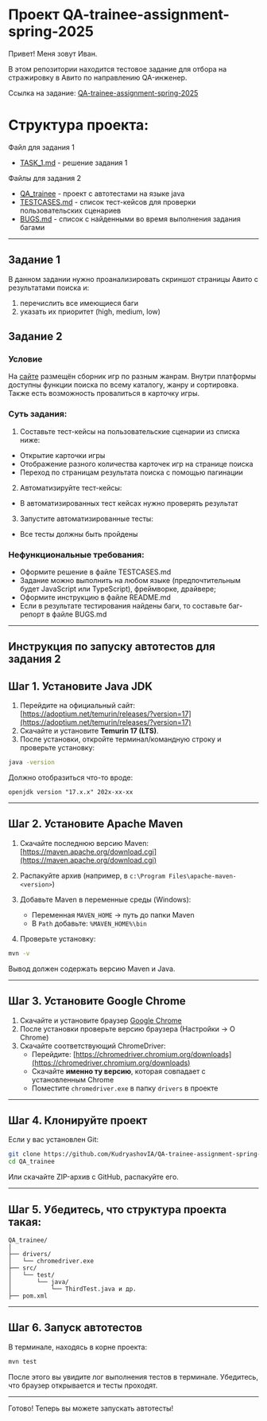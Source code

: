 # Проект QA-trainee-assignment-spring-2025

Привет! Меня зовут Иван. 

В этом репозитории находится тестовое задание для отбора на стражировку в Авито по направлению QA-инженер.

Ссылка на задание: [QA-trainee-assignment-spring-2025](https://github.com/avito-tech/tech-internship/blob/main/Tech%20Internships/QA/QA-trainee-assignment-spring-2025/QA-trainee-assignment-spring-2025.md)

# Структура проекта:
Файл для задания 1
 - [TASK_1.md](./TASK_1.md) - решение задания 1

Файлы для задания 2
 - [QA_trainee](./QA_trainee) - проект с автотестами на языке java
 - [TESTCASES.md](./TESTCASES.md) - список тест-кейсов для проверки пользовательских сценариев  
 - [BUGS.md](./BUGS.md) - список с найденными во время выполнения задания багами 

---
## Задание 1

В данном задании нужно проанализировать скриншот страницы Авито с результатами поиска и:

1. перечислить все имеющиеся баги
2. указать их приоритет (high, medium, low)

## Задание 2

### Условие
На [сайте](https://makarovartem.github.io/frontend-avito-tech-test-assignment) размещён сборник игр по разным жанрам. Внутри платформы доступны функции поиска по всему каталогу, жанру и сортировка.  Также есть возможность провалиться в карточку игры.

### Суть задания:
1. Составьте тест-кейсы на пользовательские сценарии из списка ниже:
* Открытие карточки игры
* Отображение разного количества карточек игр на странице поиска
* Переход по страницам результата поиска с помощью пагинации
2. Автоматизируйте тест-кейсы:
* В автоматизированных тест кейсах нужно проверять результат
3. Запустите автоматизированные тесты:
* Все тесты должны быть пройдены

### Нефункциональные требования:
* Оформите решение в файле TESTCASES.md
* Задание можно выполнить на любом языке (предпочтительным будет JavaScript или TypeScript), фреймворке, драйвере;
* Оформите инструкцию в файле README.md
* Если в результате тестирования найдены баги, то составьте баг-репорт в файле BUGS.md
---

## Инструкция по запуску автотестов для задания 2 

##  Шаг 1. Установите Java JDK

1. Перейдите на официальный сайт: [https://adoptium.net/temurin/releases/?version=17](https://adoptium.net/temurin/releases/?version=17)
2. Скачайте и установите **Temurin 17 (LTS)**.
3. После установки, откройте терминал/командную строку и проверьте установку:

```bash
java -version
```

Должно отобразиться что-то вроде:

```
openjdk version "17.x.x" 202x-xx-xx
```

---

## Шаг 2. Установите Apache Maven

1. Скачайте последнюю версию Maven: [https://maven.apache.org/download.cgi](https://maven.apache.org/download.cgi)
2. Распакуйте архив (например, в `c:\Program Files\apache-maven-<version>`)
3. Добавьте Maven в переменные среды (Windows):
   - Переменная `MAVEN_HOME` → путь до папки Maven
   - В `Path` добавьте: `%MAVEN_HOME%\bin`

4. Проверьте установку:

```bash
mvn -v
```

Вывод должен содержать версию Maven и Java.

---

## Шаг 3. Установите Google Chrome

1. Скачайте и установите браузер [Google Chrome](https://www.google.com/chrome/)
2. После установки проверьте версию браузера (Настройки → О Chrome)
3. Скачайте соответствующий ChromeDriver:
   - Перейдите: [https://chromedriver.chromium.org/downloads](https://chromedriver.chromium.org/downloads)
   - Скачайте **именно ту версию**, которая совпадает с установленным Chrome
   - Поместите `chromedriver.exe` в папку `drivers` в проекте

---

## Шаг 4. Клонируйте проект

Если у вас установлен Git:

```bash
git clone https://github.com/KudryashovIA/QA-trainee-assignment-spring-2025.git
cd QA_trainee
```

Или скачайте ZIP-архив с GitHub, распакуйте его.

---

##  Шаг 5. Убедитесь, что структура проекта такая:

```
QA_trainee/
│
├── drivers/
│   └── chromedriver.exe
├── src/
│   └── test/
│       └── java/
│           └── ThirdTest.java и др.
├── pom.xml
```

---

## Шаг 6. Запуск автотестов

В терминале, находясь в корне проекта:

```bash
mvn test
```

После этого вы увидите лог выполнения тестов в терминале. Убедитесь, что браузер открывается и тесты проходят.

---
Готово! Теперь вы можете запускать автотесты!






